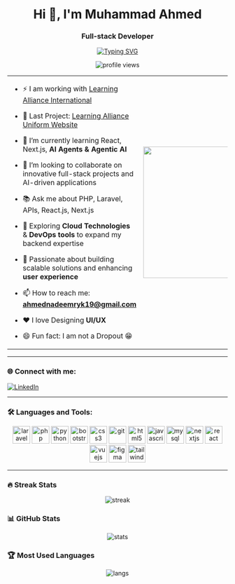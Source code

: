 <h1 align="center">Hi 👋, I'm Muhammad Ahmed</h1>
<h3 align="center">Full-stack Developer</h3>

<p align="center">
  <a href="https://git.io/typing-svg">
    <img src="https://readme-typing-svg.herokuapp.com?font=Fira+Code&size=22&pause=1000&color=36BCF7&center=true&vCenter=true&width=500&lines=Always+learning+🚀;Full-stack+Developer+%7C+AI+Enthusiast;Exploring+AI+Agents+%26+Agentic+AI;Passionate+about+UI%2FUX+Design" alt="Typing SVG" />
  </a>
</p>

<p align="center">
  <img src="https://komarev.com/ghpvc/?username=ahmeddevz25&label=Profile%20views&color=0e75b6&style=flat" alt="profile views"/>
</p>

<table>
  <tr>
    <td>

- ⚡ I am working with [Learning Alliance International](https://www.learningalliance.edu.pk/)  
- 🌱 Last Project: [Learning Alliance Uniform Website](https://uniform.learningalliance.edu.pk/)  
- 🌱 I’m currently learning React, Next.js, **AI Agents & Agentic AI**  
- 🤝 I’m looking to collaborate on innovative full-stack projects and AI-driven applications  
- 📚 Ask me about PHP, Laravel, APIs, React.js, Next.js  
- 🧠 Exploring **Cloud Technologies** & **DevOps tools** to expand my backend expertise  
- 🎯 Passionate about building scalable solutions and enhancing **user experience**  
- 📫 How to reach me: [**ahmednadeemryk19@gmail.com**](mailto:ahmednadeemryk19@gmail.com)  
- ❤️ I love Designing **UI/UX**  
- 😄 Fun fact: I am not a Dropout 😁  

    </td>
    <td>
      <img src="https://camo.githubusercontent.com/cd878ec5a6b9314e5d2862b8f5f6e934ef657572f93e650c569aa3499937eebd/68747470733a2f2f6d656469612e67697068792e636f6d2f6d656469612f4650626e53687131683149533546517950442f67697068792e676966" width="300"/>
    </td>
  </tr>
</table>

---

### 🌐 Connect with me:
[![LinkedIn](https://img.shields.io/badge/LinkedIn-blue?style=for-the-badge&logo=linkedin)](https://linkedin.com/in/ahmeddevz25)

---

### 🛠️ Languages and Tools:
<p align="center">
  <img src="https://cdn.jsdelivr.net/gh/devicons/devicon/icons/laravel/laravel-original.svg" alt="laravel" width="40" height="40"/>
  <img src="https://cdn.jsdelivr.net/gh/devicons/devicon/icons/php/php-original.svg" alt="php" width="40" height="40"/>
  <img src="https://cdn.jsdelivr.net/gh/devicons/devicon/icons/python/python-original.svg" alt="python" width="40" height="40"/>
  <img src="https://cdn.jsdelivr.net/gh/devicons/devicon/icons/bootstrap/bootstrap-original.svg" alt="bootstrap" width="40" height="40"/>
  <img src="https://cdn.jsdelivr.net/gh/devicons/devicon/icons/css3/css3-original.svg" alt="css3" width="40" height="40"/>
  <img src="https://cdn.jsdelivr.net/gh/devicons/devicon/icons/git/git-original.svg" alt="git" width="40" height="40"/>
  <img src="https://cdn.jsdelivr.net/gh/devicons/devicon/icons/html5/html5-original.svg" alt="html5" width="40" height="40"/>
  <img src="https://cdn.jsdelivr.net/gh/devicons/devicon/icons/javascript/javascript-original.svg" alt="javascript" width="40" height="40"/>
  <img src="https://cdn.jsdelivr.net/gh/devicons/devicon/icons/mysql/mysql-original.svg" alt="mysql" width="40" height="40"/>
  <img src="https://cdn.jsdelivr.net/gh/devicons/devicon/icons/nextjs/nextjs-original.svg" alt="nextjs" width="40" height="40"/>
  <img src="https://cdn.jsdelivr.net/gh/devicons/devicon/icons/react/react-original.svg" alt="react" width="40" height="40"/>
  <img src="https://cdn.jsdelivr.net/gh/devicons/devicon/icons/vuejs/vuejs-original.svg" alt="vuejs" width="40" height="40"/>
  <img src="https://cdn.jsdelivr.net/gh/devicons/devicon/icons/figma/figma-original.svg" alt="figma" width="40" height="40"/>
  <img src="https://cdn.jsdelivr.net/gh/devicons/devicon/icons/tailwindcss/tailwindcss-original.svg" alt="tailwindcss" width="40" height="40"/>
</p>

---

### 🔥 Streak Stats
<p align="center">
  <img src="https://github-readme-streak-stats.herokuapp.com/?user=ahmeddevz25&theme=radical" alt="streak"/>
</p>

### 📊 GitHub Stats
<p align="center">
  <img src="https://github-readme-stats.vercel.app/api?username=ahmeddevz25&show_icons=true&theme=radical" alt="stats"/>
</p>

### 🏆 Most Used Languages
<p align="center">
  <img src="https://github-readme-stats.vercel.app/api/top-langs/?username=ahmeddevz25&layout=compact&theme=radical" alt="langs"/>
</p>
